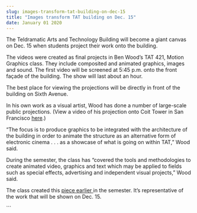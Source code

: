 ```yaml
---
slug: images-transform-tat-building-on-dec-15
title: "Images transform TAT building on Dec. 15"
date: January 01 2020
---
```


  
<p>
  The Teldramatic Arts and Technology Building will become a giant canvas on
  Dec. 15 when students project their work onto the building.
</p>
<p>
  The videos were created as final projects in Ben Wood’s TAT 421, Motion
  Graphics class. They include composited and animated graphics, images and
  sound. The first video will be screened at 5:45 p.m. onto the front façade of
  the building. The show will last about an hour.
</p>
<p>
  The best place for viewing the projections will be directly in front of the
  building on Sixth Avenue.
</p>
<p>
  In his own work as a visual artist, Wood has done a number of large-scale
  public projections. (View a video of his projection onto Coit Tower in San
  Francisco <a href="https://www.coitlive.com">here</a>.)
</p>
<p>
  “The focus is to produce graphics to be integrated with the architecture of
  the building in order to animate the structure as an alternative form of
  electronic cinema . . . as a showcase of what is going on within TAT,” Wood
  said.
</p>
<p>
  During the semester, the class has “covered the tools and methodologies to
  create animated video, graphics and text which may be applied to fields such
  as special effects, advertising and independent visual projects,” Wood said.
</p>
<p>
  The class created this
  <a href="https://www.newgrounds.com/portal/view/550337">piece earlier </a>in
  the semester. It’s representative of the work that will be shown on Dec. 15.
</p>
```
